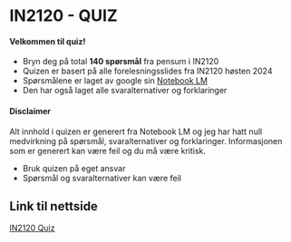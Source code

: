 # IN2120 - QUIZ

#### Velkommen til quiz! 

- Bryn deg på total **140 spørsmål** fra pensum i IN2120
- Quizen er basert på alle forelesningsslides fra IN2120 høsten 2024
- Spørsmålene er laget av google sin [Notebook LM](https://notebooklm.google/)
- Den har også laget alle svaralternativer og forklaringer

#### Disclaimer

Alt innhold i quizen er generert fra Notebook LM og jeg har hatt null medvirkning på spørsmål, svaralternativer og forklaringer. 
Informasjonen som er generert kan være feil og du må være kritisk.

- Bruk quizen på eget ansvar
- Spørsmål og svaralternativer kan være feil


## Link til nettside
[IN2120 Quiz](https://in-2120-quiz.vercel.app/)
